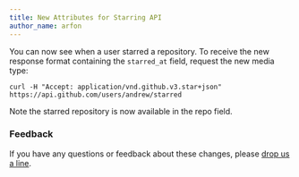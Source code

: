 ```yaml
---
title: New Attributes for Starring API
author_name: arfon
---
```


You can now see when a user starred a repository. To receive the new response format containing the `starred_at` field, request the new media type:

``` command-line
curl -H "Accept: application/vnd.github.v3.star+json" https://api.github.com/users/andrew/starred
```

Note the starred repository is now available in the repo field.

### Feedback

If you have any questions or feedback about these changes, please [drop us a line][contact].

[starring]: /v3/activity/starring/#list-repositories-being-starred-with-star-creation-timestamps
[contact]: https://github.com/contact?form[subject]=New+Attributes+for+Starring+API
